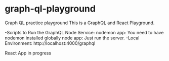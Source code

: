 # graph-ql-playground
Graph QL practice playground
This is a GraphQL and React Playground.

-Scripts to Run the GraphQL Node Service:
    nodemon app: You need to have nodemon installed globally
    node app: Just run the server.
-Local Environment: http://localhost:4000/graphql



React App in progress